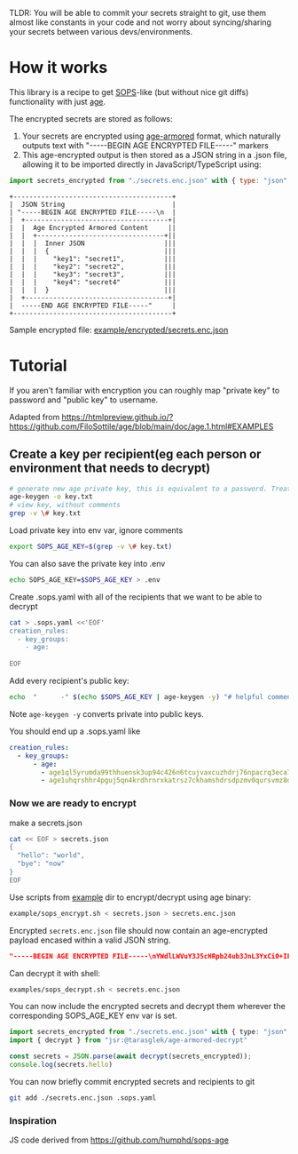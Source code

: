 TLDR: You will be able to commit your secrets straight to git, use them almost like constants in your code and not worry about syncing/sharing your secrets between various devs/environments.

# How it works

This library is a recipe to get [SOPS](https://github.com/getsops/sops)-like (but without nice git diffs) functionality with just [age](https://github.com/FiloSottile/age).

The encrypted secrets are stored as follows:
1. Your secrets are encrypted using [age-armored](https://pkg.go.dev/filippo.io/age/armor) format, which naturally outputs text with "-----BEGIN AGE ENCRYPTED FILE-----" markers
2. This age-encrypted output is then stored as a JSON string in a .json file, allowing it to be imported directly in JavaScript/TypeScript using:
```js
import secrets_encrypted from "./secrets.enc.json" with { type: "json" };
```

```
+----------------------------------------+
|  JSON String                           |
| "-----BEGIN AGE ENCRYPTED FILE-----\n  |
|  +------------------------------------+|
|  |  Age Encrypted Armored Content     ||
|  |  +--------------------------------+||
|  |  |  Inner JSON                    |||
|  |  |  {                             |||
|  |  |    "key1": "secret1",          |||
|  |  |    "key2": "secret2",          |||
|  |  |    "key3": "secret3",          |||
|  |  |    "key4": "secret4"           |||
|  |  |  }                             |||
|  +------------------------------------+|
|  -----END AGE ENCRYPTED FILE-----"     |
+----------------------------------------+
```

Sample encrypted file: [example/encrypted/secrets.enc.json](example/encrypted/secrets.enc.json)

# Tutorial

If you aren't familiar with encryption you can roughly map "private key" to password and "public key" to username.

Adapted from https://htmlpreview.github.io/?https://github.com/FiloSottile/age/blob/main/doc/age.1.html#EXAMPLES

## Create a key per recipient(eg each person or environment that needs to decrypt)
```sh
# generate new age private key, this is equivalent to a password. Treat accordingly
age-keygen -o key.txt
# view key, without comments
grep -v \# key.txt
```

Load private key into env var, ignore comments
```sh
export SOPS_AGE_KEY=$(grep -v \# key.txt)
```

You can also save the private key into .env
```sh
echo SOPS_AGE_KEY=$SOPS_AGE_KEY > .env
```

Create .sops.yaml with all of the recipients that we want to be able to decrypt
```sh
cat > .sops.yaml <<'EOF'
creation_rules:
  - key_groups:
    - age: 
      
EOF
```

Add every recipient's public key:
```sh
echo  "      -" $(echo $SOPS_AGE_KEY | age-keygen -y) "# helpful comment with description of recipient" >> .sops.yaml
```

Note `age-keygen -y` converts private into public keys.

You should end up a .sops.yaml like
```yaml
creation_rules:
  - key_groups:
      - age:  
        - age1ql5yrumda99thhuensk3up94c426n6tcujvaxcuzhdrj76npacrq3eca7e # deno deploy
        - age1uhqrshhr4pguj5qn4krdhrnrxkatrsz7ckhamshdrsdpzmv0qursvmz8d9 # smallweb
```

### Now we are ready to encrypt
make a secrets.json
```sh
cat << EOF > secrets.json
{
  "hello": "world",
  "bye": "now"
}
EOF
```

Use scripts from [example](https://github.com/tarasglek/age-armored-decrypt/tree/main/example) dir to encrypt/decrypt using age binary:
```sh
example/sops_encrypt.sh < secrets.json > secrets.enc.json
```

Encrypted `secrets.enc.json` file should now contain an age-encrypted payload encased within a valid JSON string. 
```json
"-----BEGIN AGE ENCRYPTED FILE-----\nYWdlLWVuY3J5cHRpb24ub3JnL3YxCi0+IFgyNTUxOSBzOURFMDRTbGFMemoyR1Np\nYnNjWE9TUkN1cFhNYVJDcCtZWjFlZEFtMkNJCnhXaVFiWk1tMFBZaVNVa2hNcDg1\nQ28wUk5qbmh0d0E4dXVwMnE0b3FPYk0KLT4gWDI1NTE5IGVJRTFQWXdvOE54NXdC\nNStFNXVVM3FNU3FkMzlQWXVPQkQyeCt1cW5SU2MKMENKYy93ZTI5VHR4VzVjUXpE\nUklKc1F6Ull6T3NMUTh6R1k1Yzc1c0ZGOAotLS0gc2FwZG1kUE9kZCtCZ3NSNWlN\nNkVyMlZhSmlweFAzUS80UXdvYytFR0lYRQqzSC7n9p84cSBaJnKd/3AAoGtKWUnZ\n1lT6V2dWWApCeEh2pcfEX+iIM8ZsAmws8fNqDS+a7SB4dQaHjGdmGr0NvSRr82Ts\nUw==\n-----END AGE ENCRYPTED FILE-----\n"
```

Can decrypt it with shell:
```sh
examples/sops_decrypt.sh < secrets.enc.json
```

You can now include the encrypted secrets and decrypt them wherever the corresponding SOPS_AGE_KEY env var is set.

```ts
import secrets_encrypted from "./secrets.enc.json" with { type: "json" };
import { decrypt } from "jsr:@tarasglek/age-armored-decrypt"

const secrets = JSON.parse(await decrypt(secrets_encrypted));
console.log(secrets.hello)
```

You can now briefly commit encrypted secrets and recipients to git
```sh
git add ./secrets.enc.json .sops.yaml
```

### Inspiration

JS code derived from https://github.com/humphd/sops-age

